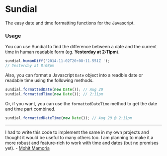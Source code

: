 Sundial
=======

The easy date and time formatting functions for the Javascript.

### Usage

You can use Sundial to find the difference between a date and the current time in human readable form (eg. **Yesterday at 2:11pm**).

```js
sundial.humanDiff('2014-11-02T20:08:11.551Z ');
// Yesterday at 8:08pm
```

Also, you can format a Javascript `Date` object into a readble date or readable time using the following methods.

```js
sundial.formattedDate(new Date()); // Aug 20
sundial.formattedTime(new Date()); // 2:11pm
```

Or, if you want, you can use the `formattedDateTime` method to get the date and time part combined.

```js
sundial.formattedDateTime(new Date()); // Aug 20 @ 2:11pm
```

***

I had to write this code to implement the same in my own projects and thought it would be useful to many others too. I am planning to make it a more robust and feature-rich to work with time and dates (but no promises yet). - [Mohit Mamoria](https://twitter.com/mohitmamoria)
